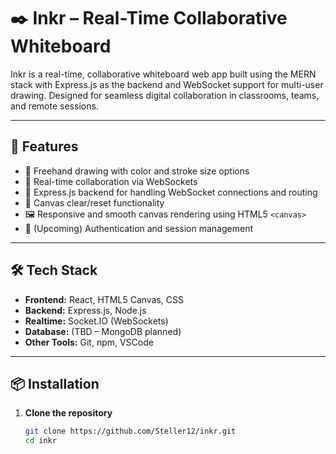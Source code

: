 # ✒️ Inkr – Real-Time Collaborative Whiteboard

Inkr is a real-time, collaborative whiteboard web app built using the MERN stack with Express.js as the backend and WebSocket support for multi-user drawing. Designed for seamless digital collaboration in classrooms, teams, and remote sessions.

---

## 🚀 Features

- 🎨 Freehand drawing with color and stroke size options
- 📡 Real-time collaboration via WebSockets
- 🧩 Express.js backend for handling WebSocket connections and routing
- 🧼 Canvas clear/reset functionality
- 🖼️ Responsive and smooth canvas rendering using HTML5 `<canvas>`
- 🔐 (Upcoming) Authentication and session management

---

## 🛠 Tech Stack

- **Frontend:** React, HTML5 Canvas, CSS
- **Backend:** Express.js, Node.js
- **Realtime:** Socket.IO (WebSockets)
- **Database:** (TBD – MongoDB planned)
- **Other Tools:** Git, npm, VSCode

---

## 📦 Installation

1. **Clone the repository**
   ```bash
   git clone https://github.com/Steller12/inkr.git
   cd inkr
